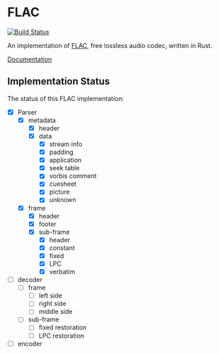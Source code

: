 # FLAC

[![Build Status](https://travis-ci.org/sourrust/flac.svg?branch=master)](https://travis-ci.org/sourrust/flac)

An implementation of [FLAC][flac], free lossless audio codec, written in
Rust.

[Documentation][documentation]

## Implementation Status

The status of this FLAC implementation:

- [x] Parser
  - [x] metadata
    - [x] header
    - [x] data
      - [x] stream info
      - [x] padding
      - [x] application
      - [x] seek table
      - [x] vorbis comment
      - [x] cuesheet
      - [x] picture
      - [x] unknown
  - [x] frame
    - [x] header
    - [x] footer
    - [x] sub-frame
      - [x] header
      - [x] constant
      - [x] fixed
      - [x] LPC
      - [x] verbatim
- [ ] decoder
  - [ ] frame
    - [ ] left side
    - [ ] right side
    - [ ] middle side
  - [ ] sub-frame
    - [ ] fixed restoration
    - [ ] LPC restoration
- [ ] encoder

[flac]: https://xiph.org/flac
[documentation]: https://sourrust.github.io/flac
